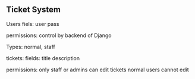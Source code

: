 ## Ticket System ## 

Users
fiels:
    user
    pass

permissions:
    control by backend of Django

Types: normal, staff


tickets:
fields:
    title
    description

permissions:
    only staff or admins can edit tickets
    normal users cannot edit


